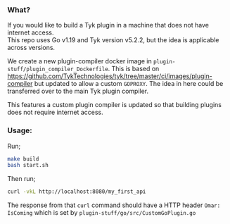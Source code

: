### What?
If you would like to build a Tyk plugin in a machine that does not have internet access.      
This repo uses Go v1.19 and Tyk version v5.2.2, but the idea is applicable across versions.       

We create a new plugin-compiler docker image in `plugin-stuff/plugin_compiler_Dockerfile`. This is based on https://github.com/TykTechnologies/tyk/tree/master/ci/images/plugin-compiler but updated to allow a custom `GOPROXY`. The idea in here could be transferred over to the main Tyk plugin compiler.         

This features a custom plugin compiler is updated so that building plugins does not require internet access.            

### Usage:
Run;
```sh
make build
bash start.sh
```
Then run;
```sh
curl -vkL http://localhost:8080/my_first_api
```
The response from that `curl` command should have a HTTP header `Omar: IsComing` which is set by `plugin-stuff/go/src/CustomGoPlugin.go`     

